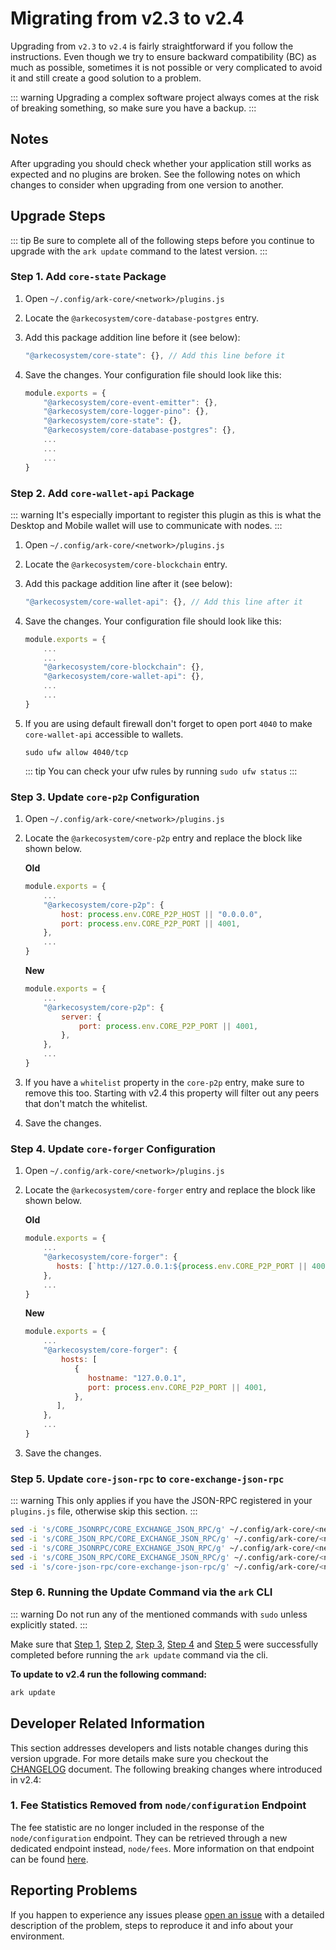 # Migrating from v2.3 to v2.4

Upgrading from `v2.3` to `v2.4` is fairly straightforward if you follow the instructions. Even though we try to ensure backward compatibility (BC) as much as possible, sometimes it is not possible or very complicated to avoid it and still create a good solution to a problem.

::: warning
Upgrading a complex software project always comes at the risk of breaking something, so make sure you have a backup.
:::

## Notes

After upgrading you should check whether your application still works as expected and no plugins are broken. See the following notes on which changes to consider when upgrading from one version to another.

## Upgrade Steps

::: tip
Be sure to complete all of the following steps before you continue to upgrade with the `ark update` command to the latest version.
:::

### Step 1. Add `core-state` Package

1. Open `~/.config/ark-core/<network>/plugins.js`
2. Locate the `@arkecosystem/core-database-postgres` entry.
3. Add this package addition line before it (see below):

   ```js
   "@arkecosystem/core-state": {}, // Add this line before it
   ```

4. Save the changes. Your configuration file should look like this:

   ```js
   module.exports = {
       "@arkecosystem/core-event-emitter": {},
       "@arkecosystem/core-logger-pino": {},
       "@arkecosystem/core-state": {},
       "@arkecosystem/core-database-postgres": {},
       ...
       ...
       ...
   }
   ```

### Step 2. Add `core-wallet-api` Package

::: warning
It's especially important to register this plugin as this is what the Desktop and Mobile wallet will use to communicate with nodes.
:::

1. Open `~/.config/ark-core/<network>/plugins.js`
2. Locate the `@arkecosystem/core-blockchain` entry.
3. Add this package addition line after it (see below):

   ```js
   "@arkecosystem/core-wallet-api": {}, // Add this line after it
   ```

4. Save the changes. Your configuration file should look like this:

   ```js
   module.exports = {
       ...
       ...
       "@arkecosystem/core-blockchain": {},
       "@arkecosystem/core-wallet-api": {},
       ...
       ...
   }
   ```

5. If you are using default firewall don't forget to open port `4040` to make `core-wallet-api` accessible to wallets.

   ```shell
   sudo ufw allow 4040/tcp
   ```

   ::: tip
   You can check your ufw rules by running `sudo ufw status`
   :::

### Step 3. Update `core-p2p` Configuration

1. Open `~/.config/ark-core/<network>/plugins.js`
2. Locate the `@arkecosystem/core-p2p` entry and replace the block like shown below.

   **Old**

   ```js
   module.exports = {
       ...
       "@arkecosystem/core-p2p": {
           host: process.env.CORE_P2P_HOST || "0.0.0.0",
           port: process.env.CORE_P2P_PORT || 4001,
       },
       ...
   }
   ```

   **New**

   ```js
   module.exports = {
       ...
       "@arkecosystem/core-p2p": {
           server: {
               port: process.env.CORE_P2P_PORT || 4001,
           },
       },
       ...
   }
   ```

3. If you have a `whitelist` property in the `core-p2p` entry, make sure to remove this too. Starting with v2.4 this property will filter out any peers that don't match the whitelist.
4. Save the changes.

### Step 4. Update `core-forger` Configuration

1. Open `~/.config/ark-core/<network>/plugins.js`
2. Locate the `@arkecosystem/core-forger` entry and replace the block like shown below.

   **Old**

   ```js
   module.exports = {
       ...
       "@arkecosystem/core-forger": {
          hosts: [`http://127.0.0.1:${process.env.CORE_P2P_PORT || 4001}`],
       },
       ...
   }
   ```

   **New**

   ```js
   module.exports = {
       ...
       "@arkecosystem/core-forger": {
           hosts: [
              {
                 hostname: "127.0.0.1",
                 port: process.env.CORE_P2P_PORT || 4001,
              },
          ],
       },
       ...
   }
   ```

3. Save the changes.

### Step 5. Update `core-json-rpc` to `core-exchange-json-rpc`

::: warning
This only applies if you have the JSON-RPC registered in your `plugins.js` file, otherwise skip this section.
:::

```sh
sed -i 's/CORE_JSONRPC/CORE_EXCHANGE_JSON_RPC/g' ~/.config/ark-core/<network>/.env
sed -i 's/CORE_JSON_RPC/CORE_EXCHANGE_JSON_RPC/g' ~/.config/ark-core/<network>/.env
sed -i 's/CORE_JSONRPC/CORE_EXCHANGE_JSON_RPC/g' ~/.config/ark-core/<network>/plugins.js
sed -i 's/CORE_JSON_RPC/CORE_EXCHANGE_JSON_RPC/g' ~/.config/ark-core/<network>/plugins.js
sed -i 's/core-json-rpc/core-exchange-json-rpc/g' ~/.config/ark-core/<network>/plugins.js
```

### Step 6. Running the Update Command via the `ark` CLI

::: warning
Do not run any of the mentioned commands with `sudo` unless explicitly stated.
:::

Make sure that [Step 1](#step-1-add-core-state-package), [Step 2](#step-2-add-core-wallet-api-package), [Step 3](#step-3-update-core-p2p-configuration), [Step 4](#step-4-update-core-forger-configuration) and [Step 5](#step-5-update-core-json-rpc-to-core-exchange-json-rpc) were successfully completed before running the `ark update` command via the cli.

**To update to v2.4 run the following command:**

```bash
ark update
```

## Developer Related Information

This section addresses developers and lists notable changes during this version upgrade. For more details make sure you checkout the [CHANGELOG](https://github.com/ArkEcosystem/core/blob/master/CHANGELOG.md) document. The following breaking changes where introduced in v2.4:

### 1. Fee Statistics Removed from `node/configuration` Endpoint

The fee statistic are no longer included in the response of the `node/configuration` endpoint. They can be retrieved through a new dedicated endpoint instead, `node/fees`. More information on that endpoint can be found [here](/api/public/v2/node.html#retrieve-the-fee-statistics).

## Reporting Problems

If you happen to experience any issues please [open an issue](https://github.com/ARKEcosystem/core/issues/new?template=Bug_report.md) with a detailed description of the problem, steps to reproduce it and info about your environment.
